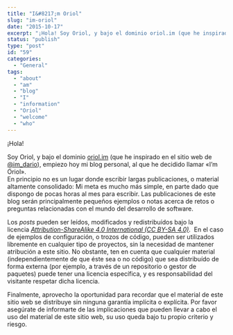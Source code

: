 ```yaml
---
title: "I&#8217;m Oriol"
slug: "im-oriol"
date: "2015-10-17"
excerpt: "¡Hola! Soy Oriol, y bajo el dominio oriol.im (que he inspirado en el sitio web de @im_dario), empiezo hoy mi blog personal, al que he decidido llamar «I&#8217;m Oriol». En principio no es un lugar donde escribir largas publicaciones, o material altamente consolidado: Mi meta es mucho más simple, en parte dado que dispongo de pocas &hellip; Sigue leyendo I&#8217;m Oriol"
status: "publish"
type: "post"
id: "59"
categories:
  - "General"
tags:
  - "about"
  - "am"
  - "blog"
  - "I"
  - "information"
  - "Oriol"
  - "welcome"
  - "who"
---
```


¡Hola!

Soy Oriol, y bajo el dominio [oriol.im](https://www.oriol.im) (que he inspirado en el sitio web de [@im\_dario](https://twitter.com/im_dario)), empiezo hoy mi blog personal, al que he decidido llamar «I’m Oriol».  
En principio no es un lugar donde escribir largas publicaciones, o material altamente consolidado: Mi meta es mucho más simple, en parte dado que dispongo de pocas horas al mes para escribir. Las publicaciones de este blog serán principalmente pequeños ejemplos o notas acerca de retos o preguntas relacionadas con el mundo del desarrollo de software.

Los *posts* pueden ser leídos, modificados y redistribuídos bajo la licencia *[Attribution-ShareAlike 4.0 International (CC BY-SA 4.0)](http://creativecommons.org/licenses/by-sa/4.0/)*.  En el caso de ejemplos de configuración, o trozos de código, pueden ser utilizados libremente en cualquier tipo de proyectos, sin la necesidad de mantener atribución a este sitio. No obstante, ten en cuenta que cualquier material (independientemente de que éste sea o no código) que sea distribuído de forma externa (por ejemplo, a través de un repositorio o gestor de paquetes) puede tener una licencia específica, y es responsabilidad del visitante respetar dicha licencia.

Finalmente, aprovecho la oportunidad para recordar que el material de este sitio web se distribuye sin ninguna garantía implícita o explícita. Por favor asegúrate de informarte de las implicaciones que pueden llevar a cabo el uso del material de este sitio web, su uso queda bajo tu propio criterio y riesgo.